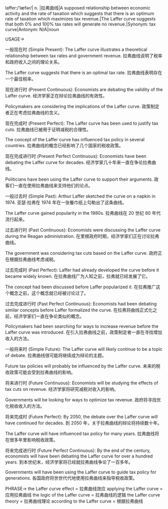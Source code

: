 laffer:/ˈlæfər/| n. |拉弗曲线|A supposed relationship between economic activity and the rate of taxation which suggests that there is an optimum rate of taxation which maximizes tax revenue.|The Laffer curve suggests that both 0% and 100% tax rates will generate no revenue.|Synonym: tax curve|Antonym: N/A|noun


USAGE->

一般现在时 (Simple Present):
The Laffer curve illustrates a theoretical relationship between tax rates and government revenue.
拉弗曲线说明了税率和政府收入之间的理论关系。

The Laffer curve suggests that there is an optimal tax rate.
拉弗曲线表明存在一个最佳税率。


现在进行时 (Present Continuous):
Economists are debating the validity of the Laffer curve.
经济学家正在辩论拉弗曲线的有效性。

Policymakers are considering the implications of the Laffer curve.
政策制定者正在考虑拉弗曲线的含义。


现在完成时 (Present Perfect):
The Laffer curve has been used to justify tax cuts.
拉弗曲线已被用于证明减税的合理性。

The concept of the Laffer curve has influenced tax policy in several countries.
拉弗曲线的概念已经影响了几个国家的税收政策。


现在完成进行时 (Present Perfect Continuous):
Economists have been debating the Laffer curve for decades.
经济学家几十年来一直在争论拉弗曲线。

Politicians have been using the Laffer curve to support their arguments.
政客们一直在使用拉弗曲线来支持他们的论点。


一般过去时 (Simple Past):
Arthur Laffer sketched the curve on a napkin in 1974.
亚瑟·拉弗在 1974 年在一张餐巾纸上勾勒出了这条曲线。

The Laffer curve gained popularity in the 1980s.
拉弗曲线在 20 世纪 80 年代流行起来。


过去进行时 (Past Continuous):
Economists were discussing the Laffer curve during the Reagan administration.
在里根政府时期，经济学家们正在讨论拉弗曲线。

The government was considering tax cuts based on the Laffer curve.
政府正在根据拉弗曲线考虑减税。


过去完成时 (Past Perfect):
Laffer had already developed the curve before it became widely known.
在拉弗曲线广为人知之前，拉弗就已经发展了它。

The concept had been discussed before Laffer popularized it.
在拉弗推广这个概念之前，这个概念就已经被讨论过了。


过去完成进行时 (Past Perfect Continuous):
Economists had been debating similar concepts before Laffer formalized the curve.
在拉弗将曲线正式化之前，经济学家们一直在争论类似的概念。

Policymakers had been searching for ways to increase revenue before the Laffer curve was introduced.
在引入拉弗曲线之前，政策制定者一直在寻找增加收入的方法。


一般将来时 (Simple Future):
The Laffer curve will likely continue to be a topic of debate.
拉弗曲线很可能将继续成为辩论的主题。

Future tax policies will probably be influenced by the Laffer curve.
未来的税收政策可能会受到拉弗曲线的影响。


将来进行时 (Future Continuous):
Economists will be studying the effects of tax cuts on revenue.
经济学家将研究减税对收入的影响。

Governments will be looking for ways to optimize tax revenue.
政府将寻找优化税收收入的方法。


将来完成时 (Future Perfect):
By 2050, the debate over the Laffer curve will have continued for decades.
到 2050 年，关于拉弗曲线的辩论将持续数十年。

The Laffer curve will have influenced tax policy for many years.
拉弗曲线将在很多年里影响税收政策。



将来完成进行时 (Future Perfect Continuous):
By the end of the century, economists will have been debating the Laffer curve for over a hundred years.
到本世纪末，经济学家将已经就拉弗曲线争论了一百多年。

Governments will have been using the Laffer curve to guide tax policy for generations.
各国政府将世世代代地使用拉弗曲线来指导税收政策。


PHRASE->
the Laffer curve effect = 拉弗曲线效应
applying the Laffer curve = 应用拉弗曲线
the logic of the Laffer curve = 拉弗曲线的逻辑
the Laffer curve theory = 拉弗曲线理论
according to the Laffer curve = 根据拉弗曲线
